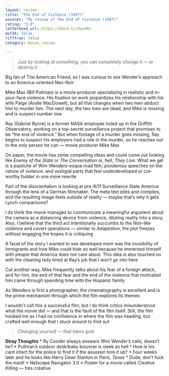 ```yaml
---
layout: review
title: "The End of Violence (1997)"
excerpt: "My review of The End of Violence (1997)"
rating: "3.0"
letterboxd_url: https://boxd.it/4wsmRn
mst3k: false
rifftrax: false
category: movie_review

---
```


<blockquote><i>Just by looking at something, you can completely change it — or destroy it</i></blockquote>Big fan of The American Friend, so I was curious to see Wender’s approach to an America-oriented Neo-Noir

Mike Max (Bill Pullman) is a movie producer specializing in realistic and in-your-face violence. His fixation on work jeopardizes his relationship with his wife Paige (Andie MacDowell), but all that changes when two men abduct him to murder him. The next day, the two men are dead, and Mike is missing and is suspect number one

Ray (Gabriel Byrne) is a former NASA employee holed up in the Griffith Observatory, working on a top-secret surveillance project that promises to be “the end of violence.” But when footage of a murder goes missing, Ray begins to suspect his employers had a role in the murder, so he reaches out to the only person he can — movie producer Mike Max

On paper, the movie has some compelling ideas and could come out looking like<i> Enemy of the State</i> or <i>The Conversation</i> or, hell, <i>They Live</i>. What we get is a pastiche of Wim Wenders-esque road film, ponderous speeches on the nature of violence, and vestigial parts that feel underdeveloped or cut-worthy fodder in one more rewrite

Part of the disorientation is looking at pre-9/11 Surveillance State America through the lens of a German filmmaker. The meta text piles and compiles, and the resulting image feels outside of reality — maybe that’s why it gets Lynch comparisons?

I do think the movie manages to communicate a meaningful argument about the camera as a distancing device from violence, diluting reality into a story. Also, I believe that the third act intentionally succumbs to the Noir-like violence and covert operations — similar to <i>Adaptation</i>, the plot freezes without engaging the tropes it is critiquing

A facet of the story I wanted to see developed more was the invisibility of immigrants and how Mike could hide so well because he immersed himself with people that America does not care about. This idea is also touched on with the cleaning lady hired at Ray’s job that I won’t go into here

Cut another way, Mike frequently talks about his fear of a foreign attack, and for him, the end of that fear and the end of the violence that motivated him came through spending time with the Hispanic family

As Wenders is first a photographer, the cinematography is excellent and is the prime mechanism through which the film explores its themes

I wouldn’t call this a successful film, but I do think critics misunderstood what the movie did — and that is the fault of the film itself. Still, the film hooked me as I had no confidence in where the film was heading, but crafted well enough that I stuck around to find out

<blockquote><i>Changing yourself — that takes guts</i></blockquote><b>Stray Thoughts</b>
* Ry Cooder always answers Wim Wender’s calls, doesn’t he?
* Pullman’s outdoor desk/baby bouncer is sleek as hell
* How is his card intact for the police to find it if the assassin tore it up?
* Four weeks later and he looks like Harry Dean Stanton in <i>Paris, Texas</i>
* Dude, don’t fuck the maid!
* Netscape Navigator 3.0
* Poster for a movie called <i>Creative Killing</i> — très créative